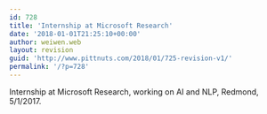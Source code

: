 ```yaml
---
id: 728
title: 'Internship at Microsoft Research'
date: '2018-01-01T21:25:10+00:00'
author: weiwen.web
layout: revision
guid: 'http://www.pittnuts.com/2018/01/725-revision-v1/'
permalink: '/?p=728'
---
```


Internship at Microsoft Research, working on AI and NLP, Redmond, 5/1/2017.